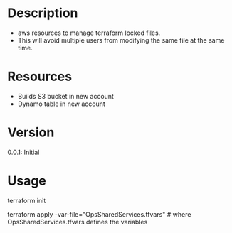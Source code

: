 # Description
* aws resources to manage terraform locked files.
* This will avoid multiple users from modifying the same file at the same time.

# Resources
* Builds S3 bucket in new account
* Dynamo table in new account

# Version
0.0.1: Initial

# Usage

terraform init

terraform apply -var-file="OpsSharedServices.tfvars"
	# where OpsSharedServices.tfvars defines the variables
